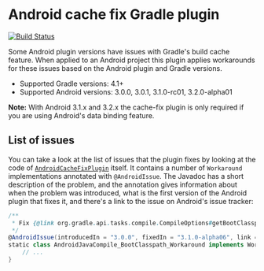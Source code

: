 # Android cache fix Gradle plugin

[![Build Status](https://travis-ci.org/gradle/android-cache-fix-gradle-plugin.svg?branch=master)](https://travis-ci.org/gradle/android-cache-fix-gradle-plugin)

Some Android plugin versions have issues with Gradle's build cache feature. When applied to an Android project this plugin applies workarounds for these issues based on the Android plugin and Gradle versions.

* Supported Gradle versions: 4.1+
* Supported Android versions: 3.0.0, 3.0.1, 3.1.0-rc01, 3.2.0-alpha01

**Note:** With Android 3.1.x and 3.2.x the cache-fix plugin is only required if you are using Android's data binding feature.

## List of issues

You can take a look at the list of issues that the plugin fixes by looking at the code of [`AndroidCacheFixPlugin`](https://github.com/gradle/android-cache-fix-gradle-plugin/blob/master/src/main/groovy/org/gradle/android/AndroidCacheFixPlugin.groovy) itself. It contains a number of `Workaround` implementations annotated with `@AndroidIssue`. The Javadoc has a short description of the problem, and the annotation gives information about when the problem was introduced, what is the first version of the Android plugin that fixes it, and there's a link to the issue on Android's issue tracker:

```groovy
/**
 * Fix {@link org.gradle.api.tasks.compile.CompileOptions#getBootClasspath()} introducing relocatability problems for {@link AndroidJavaCompile}.
 */
@AndroidIssue(introducedIn = "3.0.0", fixedIn = "3.1.0-alpha06", link = "https://issuetracker.google.com/issues/68392933")
static class AndroidJavaCompile_BootClasspath_Workaround implements Workaround {
    // ...
}
```

